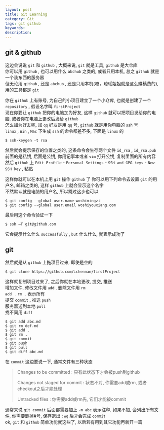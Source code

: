 ```yaml
---
layout: post
title: Git Learning
category: Git
tags: git github
keywords:
description:
---
```

## git & github  

这边会说说 `git` 和 `github` , 大概来说, `git` 就是工具, `github` 是大仓库  
你可以用 `github` , 也可以用什么 `abchub` 之类的, 或者只用本机, 总之 `github` 就是一个装东西的服务器  
但无论用 `github` , 还是 `abchub` , 还是只用本机(嗯，琼瑶姐姐就是这么赚稿费的), 用的工具都是 `git`  

你在 `github` 上有账号, 为自己的小项目建立了一个小仓库, 也就是创建了一个 `repository` , 假设名字叫 `firstProject`  
现在你要让 `github` 把你的电脑加为好友, 这样 `github` 就可以把项目发给你的电脑, 或者你在电脑上更改后发给 `github`  
怎么加为好友呢, 加 `qq` 好友是用 `qq` 号, `github` 就是用你电脑的 `ssh` 号  
`linux` , `Win` , `Mac` 下生成 `ssh` 的命令都差不多, 下面是 `linux` 的  

```
$ ssh-keygen -t rsa
```  

然后就会提示保存的位置之类的, 这条命令会生存两个文件 `id_rsa` , `id_rsa.pub`  
前面的是私钥, 后面是公钥, 你用记事本或者 `vim` 打开公钥, 复制里面的所有内容  
然后 `github` 上 `Edit Profile` - `Personal Settings` - `SSH and GPG keys` - `New SSH key` , 粘贴  

这样你就可以在本机上用 `git` 操作 `github` 了
你可以用下列命令去设置 `git` 的用户名, 邮箱之类的, 这样 `github` 上就会显示这个名字  
不然默认就是电脑的用户名, 所以跳过这步也可以  


```
$ git config --global user.name woshimingzi
$ git config --global user.email woshiyouxiang.com
```  

最后用这个命令验证一下  

```
$ ssh –T git@github.com
```

它会提示什么什么 `successfully` , `but` 什么什么, 就表示成功了  

## git  

然后就是从 `github` 上拖项目过来, 即使是空的  

```
$ git clone https://github.com/ichennan/firstProject
```  

这样就复制项目过来了, 之后你就在本地更改, 提交, 推送  
增加文件, 修改文件用 `add` , 删除文件用 `rm`  
`add .` `rm .` 表示所有  
提交 `commit` , 推送 `push`  
服务器送到本地 `pull`  
找不同用 `diff`  

```
$ git add abc.md
$ git rm def.md
$ git add .
$ git rm .
$ git commit
$ git push
$ git pull
$ git diff abc.md
```  

在 `commit` 这边要说一下, 通常文件有三种状态  

>Changes to be committed : 只有此状态下才会被push到github  
>
>Changes not staged for commit : 状态不对, 你需要add或rm, 或者checkout之后才能处理  
>
>Untracked files : 你需要add或rm先, 它们才能被commit  

通常来说 `git commit` 后面都需要加上 `-m abc` 表示注释, 如果不加, 会列出所有文件, 你需要删掉#号, 保存退出 `:wq` 后才会完成 `commit`  
ok, `git` 和 `github` 简单功能就这些了, 以后若有用到其它功能再新开一篇